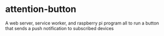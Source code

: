 # attention-button
A web server, service worker, and raspberry pi program all to run a button that sends a push notification to subscribed devices
